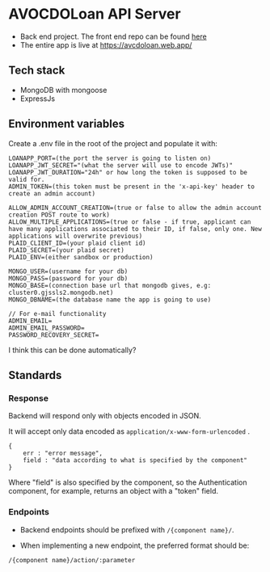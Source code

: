 # AVOCDOLoan API Server
- Back end project. The front end repo can be found [here](https://github.com/chingu-voyages/v42-bears-team-34)
- The entire app is live at <https://avcdoloan.web.app/>

## Tech stack
- MongoDB with mongoose
- ExpressJs
## Environment variables

Create a .env file in the root of the project and populate it with:

```
LOANAPP_PORT=(the port the server is going to listen on)
LOANAPP_JWT_SECRET="(what the server will use to encode JWTs)"
LOANAPP_JWT_DURATION="24h" or how long the token is supposed to be valid for.
ADMIN_TOKEN=(this token must be present in the 'x-api-key' header to create an admin account)

ALLOW_ADMIN_ACCOUNT_CREATION=(true or false to allow the admin account creation POST route to work)
ALLOW_MULTIPLE_APPLICATIONS=(true or false - if true, applicant can have many applications associated to their ID, if false, only one. New applications will overwrite previous)
PLAID_CLIENT_ID=(your plaid client id)
PLAID_SECRET=(your plaid secret)
PLAID_ENV=(either sandbox or production)

MONGO_USER=(username for your db)
MONGO_PASS=(password for your db)
MONGO_BASE=(connection base url that mongodb gives, e.g: cluster0.gjssls2.mongodb.net)
MONGO_DBNAME=(the database name the app is going to use)

// For e-mail functionality
ADMIN_EMAIL=
ADMIN_EMAIL_PASSWORD=
PASSWORD_RECOVERY_SECRET=
```

I think this can be done automatically?

## Standards

### Response

Backend will respond only with objects encoded in JSON.

It will accept only data encoded as ``application/x-www-form-urlencoded`` .


```
{
    err : "error message",
    field : "data according to what is specified by the component"
}
```

Where "field" is also specified by the component, so the Authentication component, for example, returns an object with a "token" field.


### Endpoints

- Backend endpoints should be prefixed with ``/{component name}/``.

- When implementing a new endpoint, the preferred format should be:

```
/{component name}/action/:parameter
```



